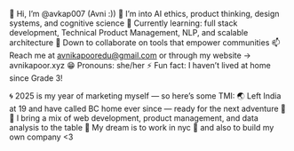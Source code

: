 👋 Hi, I’m @avkap007 (Avni :))
👀 I’m into AI ethics, product thinking, design systems, and cognitive science
🌱 Currently learning: full stack development, Technical Product Management, NLP, and scalable architecture
💞️ Down to collaborate on tools that empower communities
📫 Reach me at avnikapooredu@gmail.com or through my website → avnikapoor.xyz
😁 Pronouns: she/her
⚡ Fun fact: I haven’t lived at home since Grade 3!

🌀 2025 is my year of marketing myself — so here’s some TMI:
🌏 Left India at 19 and have called BC home ever since — ready for the next adventure 🌃
🧠 I bring a mix of web development, product management, and data analysis to the table
🌇  My dream is to work in nyc 🗽 and also to build my own company <3
